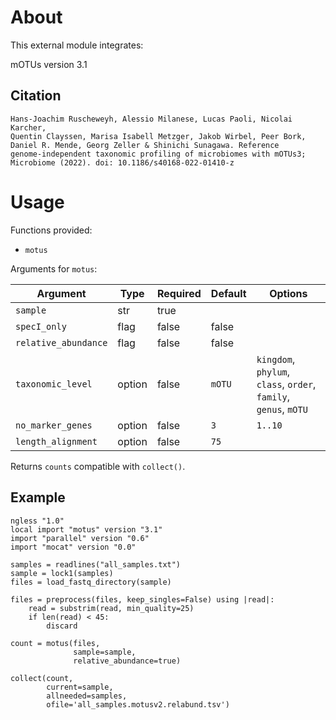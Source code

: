 # About

This external module integrates:

mOTUs version 3.1

## Citation

    Hans-Joachim Ruscheweyh, Alessio Milanese, Lucas Paoli, Nicolai Karcher,
    Quentin Clayssen, Marisa Isabell Metzger, Jakob Wirbel, Peer Bork,
    Daniel R. Mende, Georg Zeller & Shinichi Sunagawa. Reference
    genome-independent taxonomic profiling of microbiomes with mOTUs3;
    Microbiome (2022). doi: 10.1186/s40168-022-01410-z

# Usage

Functions provided:

* `motus`

Arguments for `motus`:

| Argument | Type | Required | Default | Options |
| --- | --- | --- | --- | --- |
| `sample` | str | true |   |   |
| `specI_only` | flag | false | false |   |
| `relative_abundance` | flag | false | false |   |
| `taxonomic_level` | option | false | `mOTU` | `kingdom`, `phylum`, `class`, `order`, `family`, `genus`, `mOTU` |
| `no_marker_genes` | option | false | `3` | `1..10` |
| `length_alignment` | option | false | `75` |  |

Returns `counts` compatible with `collect()`.

## Example

```
ngless "1.0"
local import "motus" version "3.1"
import "parallel" version "0.6"
import "mocat" version "0.0"

samples = readlines("all_samples.txt")
sample = lock1(samples)
files = load_fastq_directory(sample)

files = preprocess(files, keep_singles=False) using |read|:
    read = substrim(read, min_quality=25)
    if len(read) < 45:
        discard

count = motus(files,
              sample=sample,
              relative_abundance=true)

collect(count,
        current=sample,
        allneeded=samples,
        ofile='all_samples.motusv2.relabund.tsv')
```
